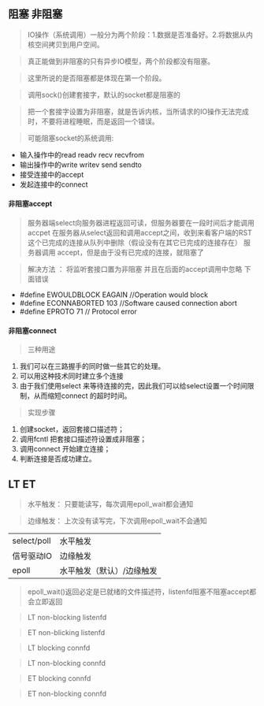 ## 阻塞 非阻塞

> IO操作（系统调用）一般分为两个阶段：1.数据是否准备好。2.将数据从内核空间拷贝到用户空间。

> 真正能做到非阻塞的只有异步IO模型，两个阶段都没有阻塞。

> 这里所说的是否阻塞都是体现在第一个阶段。

> 调用sock()创建套接字，默认的socket都是阻塞的

> 把一个套接字设置为非阻塞，就是告诉内核，当所请求的IO操作无法完成时，不要将进程睡眠，而是返回一个错误。

> 可能阻塞socket的系统调用:
- 输入操作中的read readv recv recvfrom
- 输出操作中的write writev send sendto
- 接受连接中的accept
- 发起连接中的connect

#### 非阻塞accept

> 服务器端select向服务器进程返回可读，但服务器要在一段时间后才能调用accpet
> 在服务器从select返回和调用accept之间，收到来看客户端的RST
> 这个已完成的连接从队列中删除（假设没有在其它已完成的连接存在）
> 服务器调用 accept，但是由于没有已完成的连接，就阻塞了 

> 解决方法 ：
> 将监听套接口置为非阻塞 并且在后面的accept调用中忽略 下面错误
- \#define EWOULDBLOCK	EAGAIN	//Operation would block 
- \#define	ECONNABORTED	103	//Software caused connection abort
- \#define	EPROTO		71	// Protocol error 

#### 非阻塞connect
> 三种用途
1. 我们可以在三路握手的同时做一些其它的处理。
2. 可以用这种技术同时建立多个连接
3. 由于我们使用select 来等待连接的完，因此我们可以给select设置一个时间限制，从而缩短connect 的超时时间。

> 实现步骤
1. 创建socket，返回套接口描述符；
2. 调用fcntl 把套接口描述符设置成非阻塞；
3. 调用connect 开始建立连接；
4. 判断连接是否成功建立。


## LT ET

> 水平触发： 只要能读写，每次调用epoll_wait都会通知

> 边缘触发： 上次没有读写完，下次调用epoll_wait不会通知



<table>
    <tr>
        <td>select/poll</td><td>水平触发</td>
    </tr>
    <tr>
        <td>信号驱动IO</td><td>边缘触发</td>
    </tr>
    <tr>
        <td>epoll</td><td>水平触发（默认）/边缘触发</td>
    </tr>
</table>

> epoll_wait()返回必定是已就绪的文件描述符，listenfd阻塞不阻塞accept都会立即返回


> LT non-blocking listenfd

> ET non-blicking listenfd


> LT blocking connfd

> LT non-blocking connfd

> ET blocking connfd

> ET non-blocking connfd 


